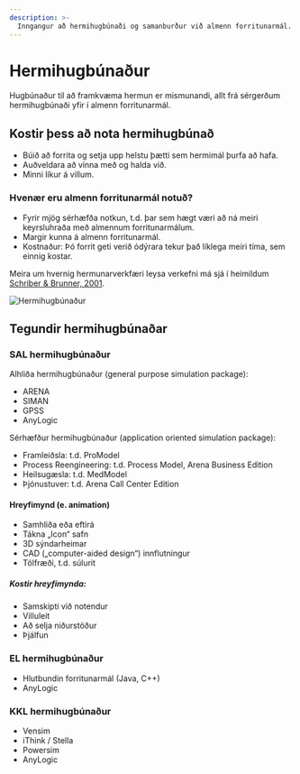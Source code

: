 ```yaml
---
description: >-
  Inngangur að hermihugbúnaði og samanburður við almenn forritunarmál.
---
```


# Hermihugbúnaður

Hugbúnaður til að framkvæma hermun er mismunandi, allt frá sérgerðum hermihugbúnaði yfir í almenn forritunarmál.

## Kostir þess að nota hermihugbúnað

- Búið að forrita og setja upp helstu þætti sem hermimál þurfa að hafa.
- Auðveldara að vinna með og halda við.
- Minni líkur á villum.

### Hvenær eru almenn forritunarmál notuð?

- Fyrir mjög sérhæfða notkun, t.d. þar sem hægt væri að ná meiri keyrsluhraða með almennum forritunarmálum.
- Margir kunna á almenn forritunarmál.
- Kostnaður: Þó forrit geti verið ódýrara tekur það líklega meiri tíma, sem einnig kostar.

Meira um hvernig hermunarverkfæri leysa verkefni má sjá í heimildum [Schriber & Brunner, 2001](#refs).

![Hermihugbúnaður](figs/flokkun_hub.png "Mynd: Hermihugbúnaður - þýðing höfundar úr Schriber & 
Brunner, 2001")

## Tegundir hermihugbúnaðar

### SAL hermihugbúnaður
Alhliða hermihugbúnaður (general purpose simulation package):
- ARENA
- SIMAN
- GPSS
- AnyLogic

Sérhæfður hermihugbúnaður (application oriented simulation package):
- Framleiðsla: t.d. ProModel
- Process Reengineering: t.d. Process Model, Arena Business Edition
- Heilsugæsla: t.d. MedModel
- Þjónustuver: t.d. Arena Call Center Edition

#### Hreyfimynd (e. animation)
- Samhliða eða eftirá
- Tákna „Icon“ safn
- 3D sýndarheimar
- CAD („computer-aided design“) innflutningur
- Tölfræði, t.d. súlurit

##### Kostir hreyfimynda:
- Samskipti við notendur
- Villuleit
- Að selja niðurstöður
- Þjálfun

### EL hermihugbúnaður
- Hlutbundin forritunarmál (Java, C++)
- AnyLogic

### KKL hermihugbúnaður
- Vensim
- iThink / Stella
- Powersim
- AnyLogic
